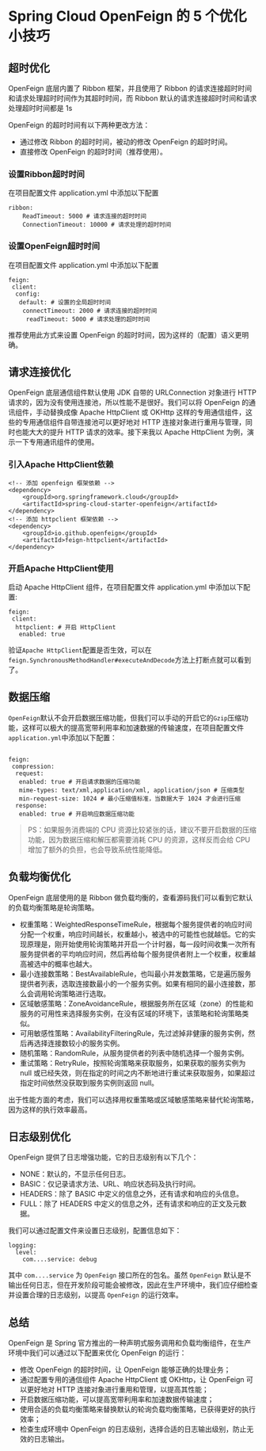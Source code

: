 # Spring Cloud OpenFeign 的 5 个优化小技巧

## 超时优化

OpenFeign 底层内置了 Ribbon 框架，并且使用了 Ribbon 的请求连接超时时间和请求处理超时时间作为其超时时间，而 Ribbon 默认的请求连接超时时间和请求处理超时时间都是 1s

OpenFeign 的超时时间有以下两种更改方法：

- 通过修改 Ribbon 的超时时间，被动的修改 OpenFeign 的超时时间。
- 直接修改 OpenFeign 的超时时间（推荐使用）。

### 设置Ribbon超时时间

在项目配置文件 application.yml 中添加以下配置
```
ribbon:
    ReadTimeout: 5000 # 请求连接的超时时间
    ConnectionTimeout: 10000 # 请求处理的超时时间
```

### 设置OpenFeign超时时间

在项目配置文件 application.yml 中添加以下配置

```
feign:
 client:
  config:
   default: # 设置的全局超时时间
    connectTimeout: 2000 # 请求连接的超时时间
     readTimeout: 5000 # 请求处理的超时时间
```

推荐使用此方式来设置 OpenFeign 的超时时间，因为这样的（配置）语义更明确。

## 请求连接优化

OpenFeign 底层通信组件默认使用 JDK 自带的 URLConnection 对象进行 HTTP 请求的，因为没有使用连接池，所以性能不是很好。我们可以将 OpenFeign 的通讯组件，手动替换成像 Apache HttpClient 或 OKHttp 这样的专用通信组件，这些的专用通信组件自带连接池可以更好地对 HTTP 连接对象进行重用与管理，同时也能大大的提升 HTTP 请求的效率。接下来我以 Apache HttpClient 为例，演示一下专用通讯组件的使用。

### 引入Apache HttpClient依赖
```
<!-- 添加 openfeign 框架依赖 -->
<dependency>
    <groupId>org.springframework.cloud</groupId>
    <artifactId>spring-cloud-starter-openfeign</artifactId>
</dependency>
<!-- 添加 httpclient 框架依赖 -->
<dependency>
    <groupId>io.github.openfeign</groupId>
    <artifactId>feign-httpclient</artifactId>
</dependency>
```

### 开启Apache HttpClient使用
启动 Apache HttpClient 组件，在项目配置文件 application.yml 中添加以下配置:

```
feign:
 client:
  httpclient: # 开启 HttpClient
   enabled: true
```

验证`Apache HttpClient`配置是否生效，可以在`feign.SynchronousMethodHandler#executeAndDecode`方法上打断点就可以看到了。

## 数据压缩

`OpenFeign`默认不会开启数据压缩功能，但我们可以手动的开启它的`Gzip`压缩功能，这样可以极大的提高宽带利用率和加速数据的传输速度，在项目配置文件`application.yml`中添加以下配置：

```

feign:
 compression:
  request:
   enabled: true # 开启请求数据的压缩功能
   mime-types: text/xml,application/xml, application/json # 压缩类型
   min-request-size: 1024 # 最小压缩值标准，当数据大于 1024 才会进行压缩
  response:
   enabled: true # 开启响应数据压缩功能
```

> PS：如果服务消费端的 CPU 资源比较紧张的话，建议不要开启数据的压缩功能，因为数据压缩和解压都需要消耗 CPU 的资源，这样反而会给 CPU 增加了额外的负担，也会导致系统性能降低。


## 负载均衡优化

OpenFeign 底层使用的是 Ribbon 做负载均衡的，查看源码我们可以看到它默认的负载均衡策略是轮询策略。

- 权重策略：WeightedResponseTimeRule，根据每个服务提供者的响应时间分配一个权重，响应时间越长，权重越小，被选中的可能性也就越低。它的实现原理是，刚开始使用轮询策略并开启一个计时器，每一段时间收集一次所有服务提供者的平均响应时间，然后再给每个服务提供者附上一个权重，权重越高被选中的概率也越大。
- 最小连接数策略：BestAvailableRule，也叫最小并发数策略，它是遍历服务提供者列表，选取连接数最小的⼀个服务实例。如果有相同的最小连接数，那么会调用轮询策略进行选取。
- 区域敏感策略：ZoneAvoidanceRule，根据服务所在区域（zone）的性能和服务的可用性来选择服务实例，在没有区域的环境下，该策略和轮询策略类似。
- 可用敏感性策略：AvailabilityFilteringRule，先过滤掉非健康的服务实例，然后再选择连接数较小的服务实例。
- 随机策略：RandomRule，从服务提供者的列表中随机选择一个服务实例。
- 重试策略：RetryRule，按照轮询策略来获取服务，如果获取的服务实例为 null 或已经失效，则在指定的时间之内不断地进行重试来获取服务，如果超过指定时间依然没获取到服务实例则返回 null。

出于性能方面的考虑，我们可以选择用权重策略或区域敏感策略来替代轮询策略，因为这样的执行效率最高。

## 日志级别优化

OpenFeign 提供了日志增强功能，它的日志级别有以下几个：

- NONE：默认的，不显示任何日志。
- BASIC：仅记录请求方法、URL、响应状态码及执行时间。
- HEADERS：除了 BASIC 中定义的信息之外，还有请求和响应的头信息。
- FULL：除了 HEADERS 中定义的信息之外，还有请求和响应的正文及元数据。

我们可以通过配置文件来设置日志级别，配置信息如下：
```
logging:
  level:
    com....service: debug
```

其中 `com....service` 为 `OpenFeign` 接口所在的包名。虽然 `OpenFeign` 默认是不输出任何日志，但在开发阶段可能会被修改，因此在生产环境中，我们应仔细检查并设置合理的日志级别，以提高 `OpenFeign` 的运行效率。

## 总结

OpenFeign 是 Spring 官方推出的一种声明式服务调用和负载均衡组件，在生产环境中我们可以通过以下配置来优化 OpenFeign 的运行：

- 修改 OpenFeign 的超时时间，让 OpenFeign 能够正确的处理业务；
- 通过配置专用的通信组件 Apache HttpClient 或 OKHttp，让 OpenFeign 可以更好地对 HTTP 连接对象进行重用和管理，以提高其性能；
- 开启数据压缩功能，可以提高宽带利用率和加速数据传输速度；
- 使用合适的负载均衡策略来替换默认的轮询负载均衡策略，已获得更好的执行效率；
- 检查生成环境中 OpenFeign 的日志级别，选择合适的日志输出级别，防止无效的日志输出。